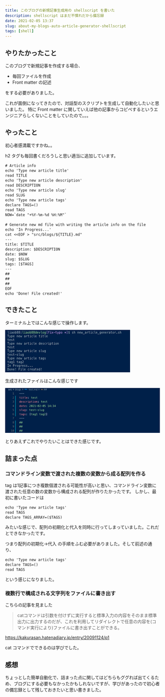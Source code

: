 ```yaml
---
title: このブログの新規記事生成用の shellscript を書いた
description: shellscript はまだ不慣れだから備忘録
date: 2021-02-05 13:37
slug: about-my-blogs-auto-article-generator-shellscript
tags: [shell]
---
```

## やりたかったこと
このブログで新規記事を作成する場合、
- 毎回ファイルを作成
- Front matter の記述
 
をする必要がありました。

これが面倒になってきたので、対話型のスクリプトを生成して自動化したいと思いました。
特に Front matter に関していえば他の記事からコピペするというエンジニアらしくないことをしていたので。。。
## やったこと

初心者感満載ですかね。。

h2 タグも毎回書くだろうしと思い適当に追加しています。

```shell
# Article info
echo 'Type new article title'
read TITLE
echo 'Type new article description'
read DESCRIPTION
echo 'Type new article slug'
read SLUG
echo 'Type new article tags'
declare TAGS=()
read TAGS
NOW=`date "+%Y-%m-%d %H:%M"`

# Generate new md file with writing the article info on the file
echo 'In Progress...'
cat <<EOF > "src/blogs/${TITLE}.md"
---
title: $TITLE
description: $DESCRIPTION
date: $NOW
slug: $SLUG
tags: [$TAGS]
---
##
##
##
EOF
echo 'Done! File created!'
```
## できたこと
ターミナル上ではこんな感じで操作します。

![](../images/about-my-blogs-auto-article-generator-shellscript/shellscript_operation.png)

生成されたファイルはこんな感じです

![](../images/about-my-blogs-auto-article-generator-shellscript/generated_file.png)


とりあえずこれでやりたいことはできた感じです。

## 詰まった点
### コマンドライン変数で渡された複数の変数から成る配列を作る
tag は1記事につき複数個渡される可能性が高いと思い、コマンドライン変数に渡された任意の数の変数から構成される配列が作りたかったです。
しかし、最初に書いたコードは

```shell
echo 'Type new article tags'
read TAGS
declare TAGS_ARRAY=($TAGS)
```
みたいな感じで、配列の初期化と代入を同時に行ってしまっていました。これだとできなかったです。

つまり配列の初期化→代入 の手順をふむ必要がありました。そして前述の通り、

```shell
echo 'Type new article tags'
declare TAGS=()
read TAGS
```

という感じになりました。

### 複数行で構成される文字列をファイルに書き出す
こちらの記事を見ました
>catコマンドは引数を付けずに実行すると標準入力の内容をそのまま標準出力に出力するのだが、これを利用してリダイレクトで任意の内容を(コマンド実行により)ファイルに書き出すことができる。

https://kakurasan.hatenadiary.jp/entry/20091124/p1

cat コマンドでできるのは学びでした。

## 感想
ちょっとした簡単自動化で、詰まった点に関してはどちらもググれば出てくるため、ブログにする必要もなかったかもしれないですが、学びがあったので初心者の備忘録として残しておきたいと思い書きました。
